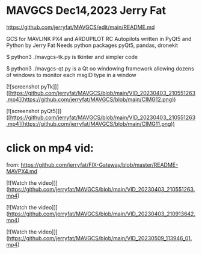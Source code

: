 # MAVGCS Dec14,2023 Jerry Fat
https://github.com/jerryfat/MAVGCS/edit/main/README.md


GCS for MAVLINK PX4 and ARDUPILOT RC Autopilots written in PyQt5 and Python by Jerry Fat
Needs python packages pyQt5, pandas, dronekit

$ python3 ./mavgcs-tk.py  is tkinter and simpler code

$ python3 ./mavgcs-qt.py  is a Qt oo windowing framework allowing dozens of windows to monitor each msgID type in a window


[![screenshot pyTk]]]([https://github.com/jerryfat/MAVGCS/blob/main/VID_20230403_210551263.mp4](https://github.com/jerryfat/MAVGCS/blob/main/CIMG12.png))

[![screenshot pyQt5]]]([https://github.com/jerryfat/MAVGCS/blob/main/VID_20230403_210551263.mp4](https://github.com/jerryfat/MAVGCS/blob/main/CIMG11.png))

# click on mp4 vid:
from: https://github.com/jerryfat/FIX-Gateway/blob/master/README-MAVPX4.md

[![Watch the video]]](https://github.com/jerryfat/MAVGCS/blob/main/VID_20230403_210551263.mp4)

[![Watch the video]]](https://github.com/jerryfat/MAVGCS/blob/main/VID_20230403_210913642.mp4)

[![Watch the video]]](https://github.com/jerryfat/MAVGCS/blob/main/VID_20230509_113946_01.mp4)


